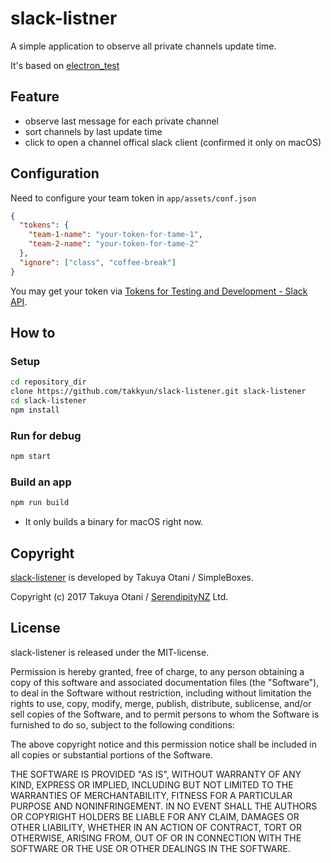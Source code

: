 # slack-listner

A simple application to observe all private channels update time.

It's based on [electron_test](https://github.com/kegamin/electron_test.git)

## Feature

* observe last message for each private channel
* sort channels by last update time
* click to open a channel offical slack client (confirmed it only on macOS)

## Configuration

Need to configure your team token in `app/assets/conf.json`

```json
{
  "tokens": {
    "team-1-name": "your-token-for-tame-1",
    "team-2-name": "your-token-for-tame-2"
  },
  "ignore": ["class", "coffee-break"]
}
```

You may get your token via [Tokens for Testing and Development - Slack API](https://api.slack.com/docs/oauth-test-tokens).

## How to

### Setup

```bash
cd repository_dir
clone https://github.com/takkyun/slack-listener.git slack-listener
cd slack-listener
npm install
```

### Run for debug

```bash
npm start
```

### Build an app

```bash
npm run build
```

* It only builds a binary for macOS right now.

## Copyright

[slack-listener](https://github.com/takkyun/slack-listener.gitC)
is developed by Takuya Otani / SimpleBoxes.

Copyright (c) 2017 Takuya Otani / [SerendipityNZ](http://serendipitynz.com/) Ltd. 

## License

slack-listener is released under the MIT-license.

Permission is hereby granted, free of charge, to any person obtaining
a copy of this software and associated documentation files (the
"Software"), to deal in the Software without restriction, including
without limitation the rights to use, copy, modify, merge, publish,
distribute, sublicense, and/or sell copies of the Software, and to
permit persons to whom the Software is furnished to do so, subject to
the following conditions:

The above copyright notice and this permission notice shall be
included in all copies or substantial portions of the Software.

THE SOFTWARE IS PROVIDED "AS IS", WITHOUT WARRANTY OF ANY KIND,
EXPRESS OR IMPLIED, INCLUDING BUT NOT LIMITED TO THE WARRANTIES OF
MERCHANTABILITY, FITNESS FOR A PARTICULAR PURPOSE AND NONINFRINGEMENT.
IN NO EVENT SHALL THE AUTHORS OR COPYRIGHT HOLDERS BE LIABLE FOR ANY
CLAIM, DAMAGES OR OTHER LIABILITY, WHETHER IN AN ACTION OF CONTRACT,
TORT OR OTHERWISE, ARISING FROM, OUT OF OR IN CONNECTION WITH THE
SOFTWARE OR THE USE OR OTHER DEALINGS IN THE SOFTWARE.

